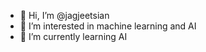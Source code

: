 - 👋 Hi, I’m @jagjeetsian
- 👀 I’m interested in machine learning and AI
- 🌱 I’m currently learning AI

<!---
jagjeetsian/jagjeetsian is a ✨ special ✨ repository because its `README.md` (this file) appears on your GitHub profile.
You can click the Preview link to take a look at your changes.
--->
